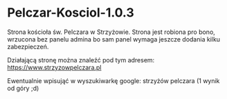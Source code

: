 # Pelczar-Kosciol-1.0.3
Strona kościoła św. Pelczara w Strzyżowie.
Strona jest robiona pro bono, wrzucona bez panelu admina bo sam panel wymaga jeszcze dodania kilku zabezpieczeń.

Działającą stronę można znaleźć pod tym adresem: https://www.strzyzowpelczara.pl

Ewentualnie wpisująć w wyszukiwarkę google: strzyżów pelczara (1 wynik od góry ;d)
